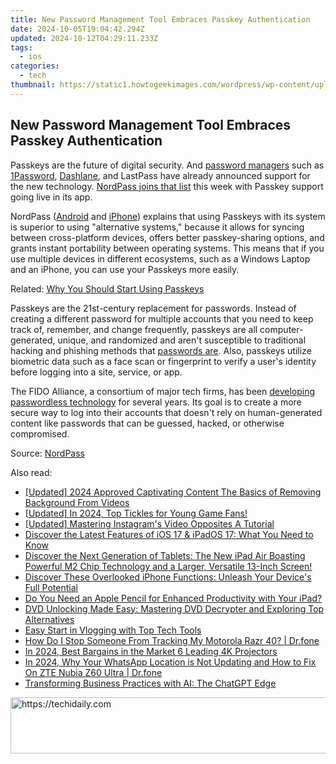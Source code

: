 ```yaml
---
title: New Password Management Tool Embraces Passkey Authentication
date: 2024-10-05T19:04:42.294Z
updated: 2024-10-12T04:29:11.233Z
tags:
  - ios
categories:
  - tech
thumbnail: https://static1.howtogeekimages.com/wordpress/wp-content/uploads/2023/03/8a6f4795.jpg
---
```


## New Password Management Tool Embraces Passkey Authentication

Passkeys are the future of digital security. And [password managers](https://www.reviewgeek.com/37116/the-best-password-managers/) such as [1Password](https://www.reviewgeek.com/145292/1password-will-kill-the-last-password-you-needed/), [Dashlane](https://www.reviewgeek.com/128160/password-manager-dashlane-wants-to-usher-in-passwordless-era/), and LastPass have already announced support for the new technology. [NordPass joins that list](https://www.anrdoezrs.net/links/3607085/type/dlg/sid/UUhtgUeUpU904875/https://nordpass.com/blog/what-is-a-passkey/) this week with Passkey support going live in its app.

 NordPass ([Android](https://www.anrdoezrs.net/links/3607085/type/dlg/sid/UUhtgUeUpU904875/https://play.google.com/store/apps/details?id=com.nordpass.android.app.password.manager&hl=en%5FUS&gl=US) and [iPhone](https://apps.apple.com/us/app/nordpass-password-manager/id1486322860)) explains that using Passkeys with its system is superior to using "alternative systems," because it allows for syncing between cross-platform devices, offers better passkey-sharing options, and grants instant portability between operating systems. This means that if you use multiple devices in different ecosystems, such as a Windows Laptop and an iPhone, you can use your Passkeys more easily.

Related: [Why You Should Start Using Passkeys](https://www.reviewgeek.com/148254/why-you-should-start-using-passkeys/) 

 Passkeys are the 21st-century replacement for passwords. Instead of creating a different password for multiple accounts that you need to keep track of, remember, and change frequently, passkeys are all computer-generated, unique, and randomized and aren't susceptible to traditional hacking and phishing methods that [passwords are](https://www.reviewgeek.com/140954/the-lastpass-scandal-shows-its-time-to-leave-passwords-behind/). Also, passkeys utilize biometric data such as a face scan or fingerprint to verify a user's identity before logging into a site, service, or app.

 The FIDO Alliance, a consortium of major tech firms, has been [developing passwordless technology](https://www.reviewgeek.com/117029/google-apple-and-microsoft-agree-to-make-passwords-a-thing-of-the-past/) for several years. Its goal is to create a more secure way to log into their accounts that doesn't rely on human-generated content like passwords that can be guessed, hacked, or otherwise compromised.

 Source: [NordPass](https://www.anrdoezrs.net/links/3607085/type/dlg/sid/UUhtgUeUpU904875/https://nordpass.com/blog/what-is-a-passkey/)

<ins class="adsbygoogle"
     style="display:block"
     data-ad-format="autorelaxed"
     data-ad-client="ca-pub-7571918770474297"
     data-ad-slot="1223367746"></ins>

<ins class="adsbygoogle"
     style="display:block"
     data-ad-client="ca-pub-7571918770474297"
     data-ad-slot="8358498916"
     data-ad-format="auto"
     data-full-width-responsive="true"></ins>

<span class="atpl-alsoreadstyle">Also read:</span>
<div><ul>
<li><a href="https://facebook-video-share.techidaily.com/updated-2024-approved-captivating-content-the-basics-of-removing-background-from-videos/"><u>[Updated] 2024 Approved Captivating Content The Basics of Removing Background From Videos</u></a></li>
<li><a href="https://video-capture.techidaily.com/1716069269902-updated-in-2024-top-tickles-for-young-game-fans/"><u>[Updated] In 2024, Top Tickles for Young Game Fans!</u></a></li>
<li><a href="https://instagram-videos.techidaily.com/updated-mastering-instagrams-video-opposites-a-tutorial/"><u>[Updated] Mastering Instagram's Video Opposites A Tutorial</u></a></li>
<li><a href="https://os-tips.techidaily.com/discover-the-latest-features-of-ios-17-and-ipados-17-what-you-need-to-know/"><u>Discover the Latest Features of iOS 17 & iPadOS 17: What You Need to Know</u></a></li>
<li><a href="https://os-tips.techidaily.com/discover-the-next-generation-of-tablets-the-new-ipad-air-boasting-powerful-m2-chip-technology-and-a-larger-versatile-13-inch-screen/"><u>Discover the Next Generation of Tablets: The New iPad Air Boasting Powerful M2 Chip Technology and a Larger, Versatile 13-Inch Screen!</u></a></li>
<li><a href="https://os-tips.techidaily.com/discover-these-overlooked-iphone-functions-unleash-your-devices-full-potential/"><u>Discover These Overlooked iPhone Functions: Unleash Your Device's Full Potential</u></a></li>
<li><a href="https://os-tips.techidaily.com/do-you-need-an-apple-pencil-for-enhanced-productivity-with-your-ipad/"><u>Do You Need an Apple Pencil for Enhanced Productivity with Your iPad?</u></a></li>
<li><a href="https://win-howtos.techidaily.com/dvd-unlocking-made-easy-mastering-dvd-decrypter-and-exploring-top-alternatives/"><u>DVD Unlocking Made Easy: Mastering DVD Decrypter and Exploring Top Alternatives</u></a></li>
<li><a href="https://extra-information.techidaily.com/easy-start-in-vlogging-with-top-tech-tools/"><u>Easy Start in Vlogging with Top Tech Tools</u></a></li>
<li><a href="https://android-location-track.techidaily.com/how-do-i-stop-someone-from-tracking-my-motorola-razr-40-drfone-by-drfone-virtual-android/"><u>How Do I Stop Someone From Tracking My Motorola Razr 40? | Dr.fone</u></a></li>
<li><a href="https://extra-information.techidaily.com/in-2024-best-bargains-in-the-market-6-leading-4k-projectors/"><u>In 2024, Best Bargains in the Market 6 Leading 4K Projectors</u></a></li>
<li><a href="https://review-topics.techidaily.com/in-2024-why-your-whatsapp-location-is-not-updating-and-how-to-fix-on-zte-nubia-z60-ultra-drfone-by-drfone-virtual-android/"><u>In 2024, Why Your WhatsApp Location is Not Updating and How to Fix On ZTE Nubia Z60 Ultra | Dr.fone</u></a></li>
<li><a href="https://tech-savvy.techidaily.com/transforming-business-practices-with-ai-the-chatgpt-edge/"><u>Transforming Business Practices with AI: The ChatGPT Edge</u></a></li>
</ul></div>

<!-- affiliate ads begin -->
<a href="https://aidotcom.pxf.io/c/5597632/2134500/19576" target="_top" id="2134500">
  <img src="//a.impactradius-go.com/display-ad/19576-2134500" border="0" alt="https://techidaily.com" width="600" height="90"/>
</a>
<img height="0" width="0" src="https://aidotcom.pxf.io/i/5597632/2134500/19576" style="position:absolute;visibility:hidden;" border="0" />
<!-- affiliate ads end -->

